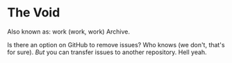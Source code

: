 # The Void

Also known as: work (work, work) Archive.

Is there an option on GitHub to remove issues? Who knows (we don't, that's for sure). _But_ you can transfer issues to another repository. Hell yeah.
